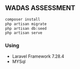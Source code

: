 ## WADAS ASSESSMENT

```bash
composer install
php artisan migrate
php artisan db:seed
php artisan serve
```
### Using
- Laravel Framework 7.28.4
- MYSql


